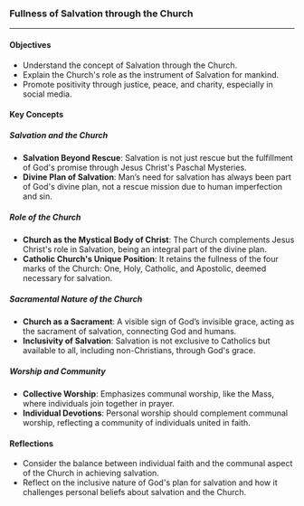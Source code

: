 ### Fullness of Salvation through the Church

---

#### Objectives

- Understand the concept of Salvation through the Church.
- Explain the Church's role as the instrument of Salvation for mankind.
- Promote positivity through justice, peace, and charity, especially in social media.

#### Key Concepts

##### Salvation and the Church

- **Salvation Beyond Rescue**: Salvation is not just rescue but the fulfillment of God's promise through Jesus Christ's Paschal Mysteries.
- **Divine Plan of Salvation**: Man’s need for salvation has always been part of God's divine plan, not a rescue mission due to human imperfection and sin.

##### Role of the Church

- **Church as the Mystical Body of Christ**: The Church complements Jesus Christ's role in Salvation, being an integral part of the divine plan.
- **Catholic Church's Unique Position**: It retains the fullness of the four marks of the Church: One, Holy, Catholic, and Apostolic, deemed necessary for salvation.

##### Sacramental Nature of the Church

- **Church as a Sacrament**: A visible sign of God’s invisible grace, acting as the sacrament of salvation, connecting God and humans.
- **Inclusivity of Salvation**: Salvation is not exclusive to Catholics but available to all, including non-Christians, through God's grace.

##### Worship and Community

- **Collective Worship**: Emphasizes communal worship, like the Mass, where individuals join together in prayer.
- **Individual Devotions**: Personal worship should complement communal worship, reflecting a community of individuals united in faith.

#### Reflections

- Consider the balance between individual faith and the communal aspect of the Church in achieving salvation.
- Reflect on the inclusive nature of God's plan for salvation and how it challenges personal beliefs about salvation and the Church.